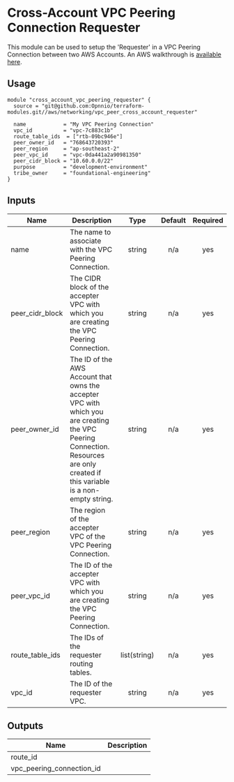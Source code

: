 # Cross-Account VPC Peering Connection Requester
This module can be used to setup the 'Requester' in a VPC Peering Connection between two AWS Accounts.
An AWS walkthrough is [available here](https://docs.aws.amazon.com/AWSCloudFormation/latest/UserGuide/peer-with-vpc-in-another-account.html).

## Usage
```hcl
module "cross_account_vpc_peering_requester" {
  source = "git@github.com:Opnnio/terraform-modules.git//aws/networking/vpc_peer_cross_account_requester"

  name            = "My VPC Peering Connection"
  vpc_id          = "vpc-7c883c1b"
  route_table_ids  = ["rtb-09bc946e"]
  peer_owner_id   = "768643720393"
  peer_region     = "ap-southeast-2"
  peer_vpc_id     = "vpc-0da441a2a90981350"
  peer_cidr_block = "10.60.0.0/22"
  purpose         = "development-environment"
  tribe_owner     = "foundational-engineering"
}
```

<!-- BEGINNING OF PRE-COMMIT-TERRAFORM DOCS HOOK -->
## Inputs

| Name | Description | Type | Default | Required |
|------|-------------|:----:|:-----:|:-----:|
| name | The name to associate with the VPC Peering Connection. | string | n/a | yes |
| peer\_cidr\_block | The CIDR block of the accepter VPC with which you are creating the VPC Peering Connection. | string | n/a | yes |
| peer\_owner\_id | The ID of the AWS Account that owns the accepter VPC with which you are creating the VPC Peering Connection. Resources are only created if this variable is a non-empty string. | string | n/a | yes |
| peer\_region | The region of the accepter VPC of the VPC Peering Connection. | string | n/a | yes |
| peer\_vpc\_id | The ID of the accepter VPC with which you are creating the VPC Peering Connection. | string | n/a | yes |
| route\_table\_ids | The IDs of the requester routing tables. | list(string) | n/a | yes |
| vpc\_id | The ID of the requester VPC. | string | n/a | yes |

## Outputs

| Name | Description |
|------|-------------|
| route\_id |  |
| vpc\_peering\_connection\_id |  |

<!-- END OF PRE-COMMIT-TERRAFORM DOCS HOOK -->
